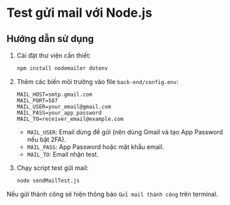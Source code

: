 # Test gửi mail với Node.js

## Hướng dẫn sử dụng

1. Cài đặt thư viện cần thiết:
   ```bash
   npm install nodemailer dotenv
   ```

2. Thêm các biến môi trường vào file `back-end/config.env`:
   ```env
   MAIL_HOST=smtp.gmail.com
   MAIL_PORT=587
   MAIL_USER=your_email@gmail.com
   MAIL_PASS=your_app_password
   MAIL_TO=receiver_email@example.com
   ```
   - `MAIL_USER`: Email dùng để gửi (nên dùng Gmail và tạo App Password nếu bật 2FA).
   - `MAIL_PASS`: App Password hoặc mật khẩu email.
   - `MAIL_TO`: Email nhận test.

3. Chạy script test gửi mail:
   ```bash
   node sendMailTest.js
   ```

Nếu gửi thành công sẽ hiện thông báo `Gửi mail thành công` trên terminal. 